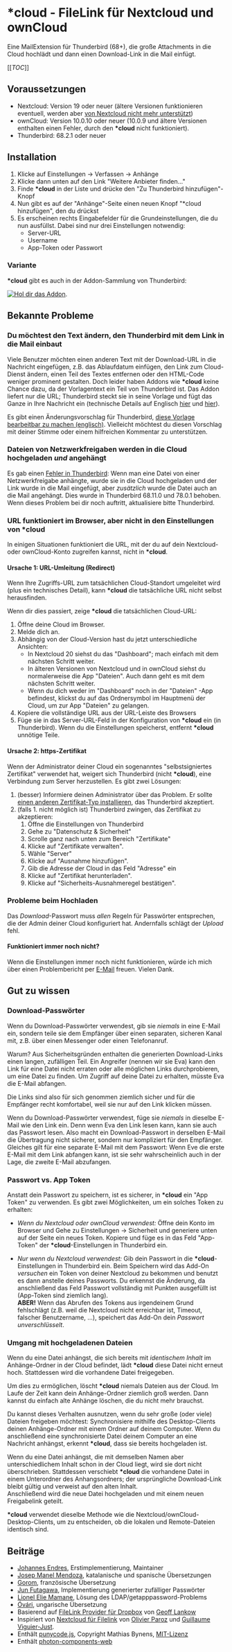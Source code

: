 # __*cloud__ - FileLink für Nextcloud und ownCloud

Eine MailExtension für Thunderbird (68+), die große Attachments in die Cloud
hochlädt und dann einen Download-Link in die Mail einfügt.

[[_TOC_]]

## Voraussetzungen

* Nextcloud: Version 19 oder neuer (ältere Versionen funktionieren eventuell,
  werden aber [von Nextcloud nicht mehr
  unterstützt](https://github.com/nextcloud/server/wiki/Maintenance-und-Release-Schedule))
* ownCloud: Version 10.0.10 oder neuer (10.0.9 und ältere Versionen enthalten
  einen Fehler, durch den __*cloud__ nicht funktioniert).
* Thunderbird: 68.2.1 oder neuer

## Installation

1. Klicke auf Einstellungen -> Verfassen -> Anhänge
1. Klicke dann unten auf den Link "Weitere Anbieter finden..."
1. Finde __*cloud__ in der Liste und drücke den "Zu Thunderbird hinzufügen"-Knopf
1. Nun gibt es auf der "Anhänge"-Seite einen neuen Knopf "*cloud hinzufügen", den du drückst
1. Es erscheinen rechts Eingabefelder für die Grundeinstellungen, die du nun
   ausfüllst. Dabei sind nur drei Einstellungen notwendig:
   * Server-URL
   * Username
   * App-Token oder Passwort

### Variante

__*cloud__ gibt es auch in der Addon-Sammlung von Thunderbird:

[![Hol dir das Addon](https://addons.cdn.mozilla.net/static/img/addons-buttons/TB-AMO-button_1.png)](https://addons.thunderbird.net/thunderbird/addon/filelink-nextcloud-owncloud/).

## Bekannte Probleme

### Du möchtest den Text ändern, den Thunderbird mit dem Link in die Mail einbaut

Viele Benutzer möchten einen anderen Text mit der Download-URL in die Nachricht
eingefügen, z.B. das Ablaufdatum einfügen, den Link zum Cloud-Dienst ändern,
einen Teil des Textes entfernen oder den HTML-Code weniger prominent gestalten.
Doch leider haben Addons wie __*cloud__ keine Chance dazu, da der Vorlagentext
ein Teil von Thunderbird ist. Das Addon liefert nur die URL; Thunderbird steckt
sie in seine Vorlage und fügt das Ganze in Ihre Nachricht ein (technische
Details auf Englisch
[hier](https://gitlab.com/joendres/filelink-nextcloud/-/issues/238#note_383881835)
und
[hier](https://thunderbird-webextensions.readthedocs.io/en/68/cloudFile.html#onfileupload-account-fileinfo)).

Es gibt einen Änderungsvorschlag für Thunderbird, [diese Vorlage bearbeitbar zu
machen (englisch)](https://bugzilla.mozilla.org/show_bug.cgi?id=1643729).
Vielleicht möchtest du diesen Vorschlag mit deiner Stimme oder einem hilfreichen
Kommentar zu unterstützen.

### Dateien von Netzwerkfreigaben werden in die Cloud hochgeladen *und* angehängt

Es gab einen [Fehler in
Thunderbird](https://bugzilla.mozilla.org/show_bug.cgi?id=793118): Wenn man eine
Datei von einer Netzwerkfreigabe anhängte, wurde sie in die Cloud hochgeladen
und der Link wurde in die Mail eingefügt, aber *zusätzlich* wurde die Datei auch
an die Mail angehängt. Dies wurde in Thunderbird 68.11.0 und 78.0.1 behoben.
Wenn dieses Problem bei dir noch auftritt, aktualisiere bitte Thunderbird.

### URL funktioniert im Browser, aber nicht in den Einstellungen von *cloud

In einigen Situationen funktioniert die URL, mit der du auf dein Nextcloud- oder
ownCloud-Konto zugreifen kannst, nicht in __*cloud__.

#### Ursache 1: URL-Umleitung (Redirect)

Wenn Ihre Zugriffs-URL zum tatsächlichen Cloud-Standort umgeleitet wird (plus
ein technisches Detail), kann __*cloud__ die tatsächliche URL nicht selbst
herausfinden.

Wenn dir dies passiert, zeige __*cloud__ die tatsächlichen Cloud-URL:

1. Öffne deine Cloud im Browser.
1. Melde dich an.
1. Abhängig von der Cloud-Version hast du jetzt unterschiedliche Ansichten:
   * In Nextcloud 20 siehst du das "Dashboard"; mach einfach mit dem nächsten
     Schritt weiter.
   * In älteren Versionen von Nextcloud und in ownCloud siehst du normalerweise
     die App "Dateien". Auch dann geht es mit dem nächsten Schritt weiter.
   * Wenn du dich weder im "Dashboard" noch in der "Dateien" -App befindest,
     klickst du auf das Ordnersymbol im Hauptmenü der Cloud, um zur App
     "Dateien" zu gelangen.
1. Kopiere die vollständige URL aus der URL-Leiste des Browsers
1. Füge sie in das Server-URL-Feld in der Konfiguration von __*cloud__ ein (in
   Thunderbird). Wenn du die Einstellungen speicherst, entfernt __*cloud__
   unnötige Teile.

#### Ursache 2: https-Zertifikat

Wenn der Administrator deiner Cloud ein sogenanntes "selbstsigniertes
Zertifikat" verwendet hat, weigert sich Thunderbird (nicht __*cloud__), eine
Verbindung zum Server herzustellen. Es gibt zwei Lösungen:

1. (besser) Informiere deinen Administrator über das Problem. Er sollte
   [einen anderen Zertifikat-Typ
   installieren](https://gitlab.com/joendres/filelink-nextcloud#self-signed-certificates),
   das Thunderbird akzeptiert.
1. (falls 1. nicht möglich ist) Thunderbird zwingen, das Zertifikat zu akzeptieren:
   1. Öffne die Einstellungen von Thunderbird
   1. Gehe zu "Datenschutz & Sicherheit"
   1. Scrolle ganz nach unten zum Bereich "Zertifikate"
   1. Klicke auf "Zertifikate verwalten".
   1. Wähle "Server"
   1. Klicke auf "Ausnahme hinzufügen".
   1. Gib die Adresse der Cloud in das Feld "Adresse" ein
   1. Klicke auf "Zertifikat herunterladen".
   1. Klicke auf "Sicherheits-Ausnahmeregel bestätigen".

### Probleme beim Hochladen

Das *Download*-Passwort muss *allen* Regeln für Passwörter entsprechen, die der
Admin deiner Cloud konfiguriert hat. Andernfalls schlägt der *Upload* fehl.

#### Funktioniert immer noch nicht?

Wenn die Einstellungen immer noch nicht funktionieren, würde ich mich über einen
Problembericht per [E-Mail](mailto:cloud@johannes-endres.de) freuen. Vielen
Dank.

## Gut zu wissen

### Download-Passwörter

Wenn du Download-Passwörter verwendest, gib sie *niemals* in eine E-Mail ein,
sondern teile sie dem Empfänger über einen separaten, sicheren Kanal mit, z.B.
über einen Messenger oder einen Telefonanruf.

Warum? Aus Sicherheitsgründen enthalten die generierten Download-Links einen
langen, zufälligen Teil. Ein Angreifer (nennen wir sie Eva) kann den Link für
eine Datei nicht erraten oder alle möglichen Links durchprobieren, um eine Datei
zu finden. Um Zugriff auf deine Datei zu erhalten, müsste Eva die E-Mail
abfangen.

Die Links sind also für sich genommen ziemlich sicher und für die Empfänger
recht komfortabel, weil sie nur auf den Link klicken müssen.

Wenn du Download-Passwörter verwendest, füge sie *niemals* in dieselbe
E-Mail wie den Link ein. Denn wenn Eva den Link lesen kann, kann sie auch das
Passwort lesen. Also macht ein Download-Passwort in derselben E-Mail die
Übertragung nicht sicherer, sondern nur kompliziert für den Empfänger. Gleiches
gilt für eine separate E-Mail mit dem Passwort: Wenn Eve die erste E-Mail mit
dem Link abfangen kann, ist sie sehr wahrscheinlich auch in der Lage, die zweite
E-Mail abzufangen.

### Passwort vs. App Token

Anstatt dein Passwort zu speichern, ist es sicherer, in __*cloud__ ein "App
Token" zu verwenden. Es gibt zwei Möglichkeiten, um ein solches Token zu
erhalten:

* *Wenn du Nextcloud oder ownCloud verwendest:* Öffne dein Konto im Browser und
  Gehe zu Einstellungen -> Sicherheit und generiere unten auf der Seite ein
  neues Token. Kopiere und füge es in das Feld "App-Token" der
  __*cloud__-Einstellungen in Thunderbird ein.

* *Nur wenn du Nextcloud verwendest:* Gib dein Passwort in die
  __*cloud__-Einstellungen in Thunderbird ein. Beim Speichern wird das Add-On
  *versuchen* ein Token von deiner Nextcloud zu bekommen und benutzt es dann
  anstelle deines Passworts. Du erkennst die Änderung, da anschließend das Feld
  Passwort vollständig mit Punkten ausgefüllt ist (App-Token sind ziemlich
  lang). \
  **ABER!** Wenn das Abrufen des Tokens aus irgendeinem Grund fehlschlägt (z.B.
  weil die Nextcloud nicht erreichbar ist, Timeout, falscher Benutzername, ...),
  speichert das Add-On dein *Passwort unverschlüsselt*.

### Umgang mit hochgeladenen Dateien

Wenn du eine Datei anhängst, die sich bereits mit *identischem Inhalt* im
Anhänge-Ordner in der Cloud befindet, lädt __*cloud__ diese Datei nicht erneut
hoch. Stattdessen wird die vorhandene Datei freigegeben.

Um dies zu ermöglichen, löscht __*cloud__ niemals Dateien aus der Cloud. Im
Laufe der Zeit kann dein Anhänge-Ordner ziemlich groß werden. Dann kannst du
einfach alte Anhänge löschen, die du nicht mehr brauchst.

Du kannst dieses Verhalten ausnutzen, wenn du sehr große (oder viele) Dateien
freigeben möchtest: Synchronisiere mithilfe des Desktop-Clients deinen
Anhänge-Ordner mit einem Ordner auf deinem Computer. Wenn du anschließend eine
synchronisierte Datei deinem Computer an eine Nachricht anhängst, erkennt
__*cloud__, dass sie bereits hochgeladen ist.

Wenn du eine Datei anhängst, die mit demselben Namen aber unterschiedlichem
Inhalt schon in der Cloud liegt, wird sie dort nicht überschrieben. Stattdessen
verschiebt __*cloud__ die vorhandene Datei in einem Unterordner des
Anhangsordners; der ursprüngliche Download-Link bleibt gültig und verweist auf
den alten Inhalt.\
Anschließend wird die neue Datei hochgeladen und mit einem neuen Freigabelink
geteilt.

__*cloud__ verwendet dieselbe Methode wie die
Nextcloud/ownCloud-Desktop-Clients, um zu entscheiden, ob die lokalen und
Remote-Dateien identisch sind.

## Beiträge

* [Johannes Endres](@joendres), Erstimplementierung, Maintainer
* [Josep Manel Mendoza](@josepmanel), katalanische und spanische Übersetzungen
* [Gorom](@Go-rom), französische Übersetzung
* [Jun Futagawa](@jfut), Implementierung generierter zufälliger Passwörter
* [Lionel Elie Mamane](@lmamane), Lösung des LDAP/getapppassword-Problems
* [Óvári](@ovari1), ungarische Übersetzung
* Basierend auf [FileLink Provider für
  Dropbox](https://github.com/darktrojan/dropbox) von [Geoff
  Lankow](https://darktrojan.github.io/)
* Inspiriert von [Nextcloud für
  Filelink](https://github.com/nextcloud/nextcloud-filelink) von [Olivier
  Paroz](https://github.com/oparoz) und [Guillaume
  Viguier-Just](https://github.com/guillaumev).
* Enthält [punycode.js](https://github.com/bestiejs/punycode.js), Copyright
  Mathias Bynens,
  [MIT-Lizenz](https://github.com/bestiejs/punycode.js/blob/master/LICENSE-MIT.txt)
* Enthält [photon-components-web](https://firefoxux.github.io/photon-components-web/)
